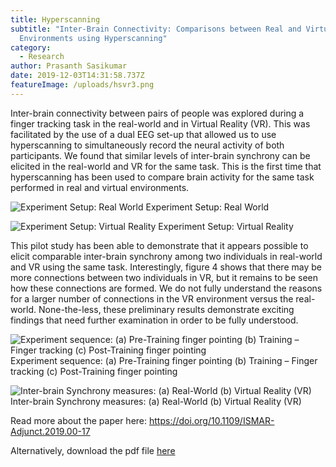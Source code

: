 ```yaml
---
title: Hyperscanning
subtitle: "Inter-Brain Connectivity: Comparisons between Real and Virtual
  Environments using Hyperscanning"
category:
  - Research
author: Prasanth Sasikumar
date: 2019-12-03T14:31:58.737Z
featureImage: /uploads/hsvr3.png
---
```

Inter-brain connectivity between pairs of people was explored during a finger tracking task in the real-world and in Virtual Reality (VR). This was facilitated by the use of a dual EEG set-up that allowed us to use hyperscanning to simultaneously record the neural activity of both participants. We found that similar levels of inter-brain synchrony can be elicited in the real-world and VR for the same task. This is the first time that hyperscanning has been used to compare brain activity for the same task performed in real and virtual environments.

![](/uploads/hsvr2.png "Experiment Setup: Real World ")
Experiment Setup: Real World 

![](/uploads/hsvr1.png "Experiment Setup: Virtual Reality")
Experiment Setup: Virtual Reality

This pilot study has been able to demonstrate that it appears possible to elicit comparable inter-brain synchrony among two individuals in real-world and VR using the same task. Interestingly, figure 4 shows that there may be more connections between two individuals in VR, but it remains to be seen how these connections are formed. We do not fully understand the reasons for a larger number of connections in the VR environment versus the real-world. None-the-less, these preliminary results demonstrate exciting findings that need further examination in order to be fully understood.

![](/uploads/hsvr4.png "Experiment sequence: (a) Pre-Training finger pointing (b) Training – Finger tracking (c) Post-Training finger pointing ")
Experiment sequence: (a) Pre-Training finger pointing (b) Training – Finger tracking (c) Post-Training finger pointing 

![](/uploads/hsvr3.png "Inter-brain Synchrony measures: (a) Real-World (b) Virtual Reality (VR)")
Inter-brain Synchrony measures: (a) Real-World (b) Virtual Reality (VR)


Read more about the paper here: <https://doi.org/10.1109/ISMAR-Adjunct.2019.00-17>

Alternatively, download the pdf file [here](https://github.com/prasanthsasikumar/awake-template/blob/master/content/papers/hyperscanning.pdf?raw=true)
